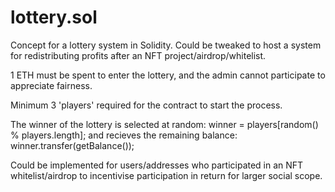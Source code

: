 # lottery.sol

Concept for a lottery system in Solidity. Could be tweaked to host a system for redistributing profits after an NFT project/airdrop/whitelist.

1 ETH must be spent to enter the lottery, and the admin cannot participate to appreciate fairness. 

Minimum 3 'players' required for the contract to start the process.

The winner of the lottery is selected at random: winner = players[random() % players.length]; 
and recieves the remaining balance: winner.transfer(getBalance());

Could be implemented for users/addresses who participated in an NFT whitelist/airdrop to incentivise participation in return for larger social scope.
